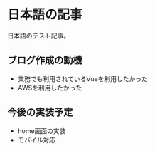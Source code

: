 # 日本語の記事
日本語のテスト記事。

## ブログ作成の動機
- 業務でも利用されているVueを利用したかった
- AWSを利用したかった

## 今後の実装予定
- home画面の実装
- モバイル対応
